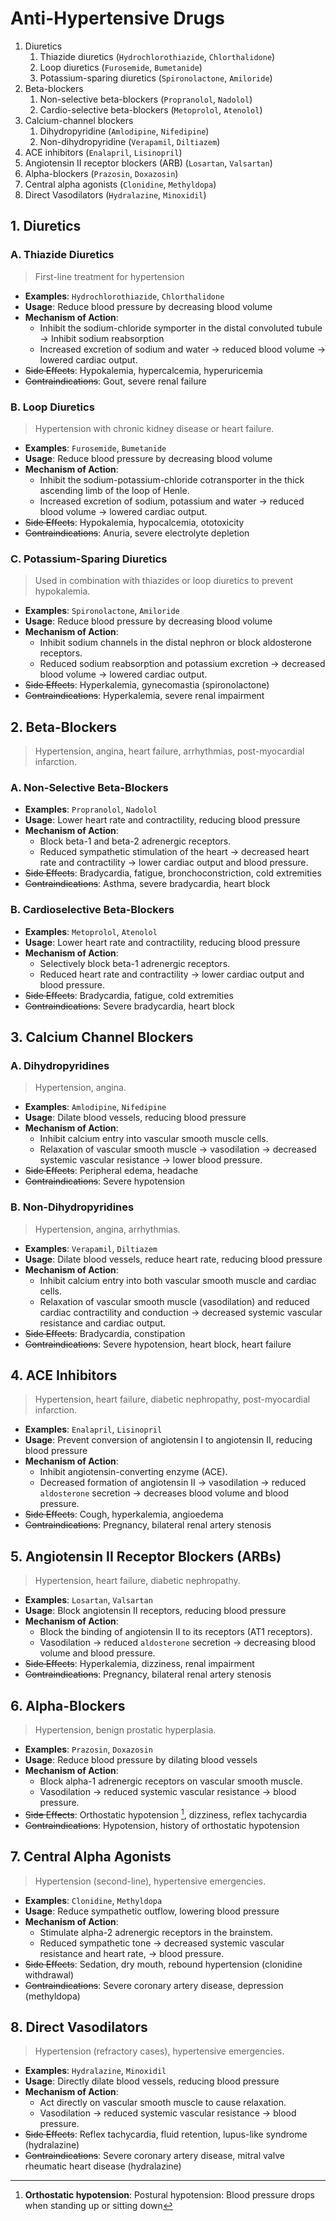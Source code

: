 # Anti-Hypertensive Drugs

1. Diuretics
   1. Thiazide diuretics (`Hydrochlorothiazide`, `Chlorthalidone`)
   1. Loop diuretics (`Furosemide`, `Bumetanide`)
   1. Potassium-sparing diuretics (`Spironolactone`, `Amiloride`)
1. Beta-blockers
   1. Non-selective beta-blockers (`Propranolol`, `Nadolol`)
   1. Cardio-selective beta-blockers (`Metoprolol`, `Atenolol`)
1. Calcium-channel blockers
   1. Dihydropyridine (`Amlodipine`, `Nifedipine`)
   1. Non-dihydropyridine (`Verapamil`, `Diltiazem`)
1. ACE inhibitors (`Enalapril`, `Lisinopril`)
1. Angiotensin II receptor blockers (ARB) (`Losartan`, `Valsartan`)
1. Alpha-blockers (`Prazosin`, `Doxazosin`)
1. Central alpha agonists (`Clonidine`, `Methyldopa`)
1. Direct Vasodilators (`Hydralazine`, `Minoxidil`)

## 1. Diuretics

### A. Thiazide Diuretics

> First-line treatment for hypertension

- **Examples**: `Hydrochlorothiazide`, `Chlorthalidone`
- **Usage**: Reduce blood pressure by decreasing blood volume
- **Mechanism of Action**:
  - Inhibit the sodium-chloride symporter in the distal convoluted tubule → Inhibit sodium reabsorption
  - Increased excretion of sodium and water → reduced blood volume → lowered cardiac output.
- ~~Side Effects~~: Hypokalemia, hypercalcemia, hyperuricemia
- ~~Contraindications~~: Gout, severe renal failure

### B. Loop Diuretics

> Hypertension with chronic kidney disease or heart failure.

- **Examples**: `Furosemide`, `Bumetanide`
- **Usage**: Reduce blood pressure by decreasing blood volume
- **Mechanism of Action**:
  - Inhibit the sodium-potassium-chloride cotransporter in the thick ascending limb of the loop of Henle.
  - Increased excretion of sodium, potassium and water → reduced blood volume → lowered cardiac output.
- ~~Side Effects~~: Hypokalemia, hypocalcemia, ototoxicity
- ~~Contraindications~~: Anuria, severe electrolyte depletion

### C. Potassium-Sparing Diuretics

> Used in combination with thiazides or loop diuretics to prevent hypokalemia.

- **Examples**: `Spironolactone`, `Amiloride`
- **Usage**: Reduce blood pressure by decreasing blood volume
- **Mechanism of Action**:
  - Inhibit sodium channels in the distal nephron or block aldosterone receptors.
  - Reduced sodium reabsorption and potassium excretion → decreased blood volume → lowered cardiac output.
- ~~Side Effects~~: Hyperkalemia, gynecomastia (spironolactone)
- ~~Contraindications~~: Hyperkalemia, severe renal impairment

## 2. Beta-Blockers

> Hypertension, angina, heart failure, arrhythmias, post-myocardial infarction.

### A. Non-Selective Beta-Blockers

- **Examples**: `Propranolol`, `Nadolol`
- **Usage**: Lower heart rate and contractility, reducing blood pressure
- **Mechanism of Action**:
  - Block beta-1 and beta-2 adrenergic receptors.
  - Reduced sympathetic stimulation of the heart → decreased heart rate and contractility → lower cardiac output and blood pressure.
- ~~Side Effects~~: Bradycardia, fatigue, bronchoconstriction, cold extremities
- ~~Contraindications~~: Asthma, severe bradycardia, heart block

### B. Cardioselective Beta-Blockers

- **Examples**: `Metoprolol`, `Atenolol`
- **Usage**: Lower heart rate and contractility, reducing blood pressure
- **Mechanism of Action**:
  - Selectively block beta-1 adrenergic receptors.
  - Reduced heart rate and contractility → lower cardiac output and blood pressure.
- ~~Side Effects~~: Bradycardia, fatigue, cold extremities
- ~~Contraindications~~: Severe bradycardia, heart block

## 3. Calcium Channel Blockers

### A. Dihydropyridines

> Hypertension, angina.

- **Examples**: `Amlodipine`, `Nifedipine`
- **Usage**: Dilate blood vessels, reducing blood pressure
- **Mechanism of Action**:
  - Inhibit calcium entry into vascular smooth muscle cells.
  - Relaxation of vascular smooth muscle → vasodilation → decreased systemic vascular resistance → lower blood pressure.
- ~~Side Effects~~: Peripheral edema, headache
- ~~Contraindications~~: Severe hypotension

### B. Non-Dihydropyridines

> Hypertension, angina, arrhythmias.

- **Examples**: `Verapamil`, `Diltiazem`
- **Usage**: Dilate blood vessels, reduce heart rate, reducing blood pressure
- **Mechanism of Action**:
  - Inhibit calcium entry into both vascular smooth muscle and cardiac cells.
  - Relaxation of vascular smooth muscle (vasodilation) and reduced cardiac contractility and conduction → decreased systemic vascular resistance and cardiac output.
- ~~Side Effects~~: Bradycardia, constipation
- ~~Contraindications~~: Severe hypotension, heart block, heart failure

## 4. ACE Inhibitors

> Hypertension, heart failure, diabetic nephropathy, post-myocardial infarction.

- **Examples**: `Enalapril`, `Lisinopril`
- **Usage**: Prevent conversion of angiotensin I to angiotensin II, reducing blood pressure
- **Mechanism of Action**:
  - Inhibit angiotensin-converting enzyme (ACE).
  - Decreased formation of angiotensin II → vasodilation → reduced `aldosterone` secretion → decreases blood volume and blood pressure.
- ~~Side Effects~~: Cough, hyperkalemia, angioedema
- ~~Contraindications~~: Pregnancy, bilateral renal artery stenosis

## 5. Angiotensin II Receptor Blockers (ARBs)

> Hypertension, heart failure, diabetic nephropathy.

- **Examples**: `Losartan`, `Valsartan`
- **Usage**: Block angiotensin II receptors, reducing blood pressure
- **Mechanism of Action**:
  - Block the binding of angiotensin II to its receptors (AT1 receptors).
  - Vasodilation → reduced `aldosterone` secretion → decreasing blood volume and blood pressure.
- ~~Side Effects~~: Hyperkalemia, dizziness, renal impairment
- ~~Contraindications~~: Pregnancy, bilateral renal artery stenosis

## 6. Alpha-Blockers

> Hypertension, benign prostatic hyperplasia.

- **Examples**: `Prazosin`, `Doxazosin`
- **Usage**: Reduce blood pressure by dilating blood vessels
- **Mechanism of Action**:
  - Block alpha-1 adrenergic receptors on vascular smooth muscle.
  - Vasodilation → reduced systemic vascular resistance → blood pressure.
- ~~Side Effects~~: Orthostatic hypotension [^1], dizziness, reflex tachycardia
- ~~Contraindications~~: Hypotension, history of orthostatic hypotension

[^1]: **Orthostatic hypotension**: Postural hypotension: Blood pressure drops when standing up or sitting down

## 7. Central Alpha Agonists

> Hypertension (second-line), hypertensive emergencies.

- **Examples**: `Clonidine`, `Methyldopa`
- **Usage**: Reduce sympathetic outflow, lowering blood pressure
- **Mechanism of Action**:
  - Stimulate alpha-2 adrenergic receptors in the brainstem.
  - Reduced sympathetic tone → decreased systemic vascular resistance and heart rate, → blood pressure.
- ~~Side Effects~~: Sedation, dry mouth, rebound hypertension (clonidine withdrawal)
- ~~Contraindications~~: Severe coronary artery disease, depression (methyldopa)

## 8. Direct Vasodilators

> Hypertension (refractory cases), hypertensive emergencies.

- **Examples**: `Hydralazine`, `Minoxidil`
- **Usage**: Directly dilate blood vessels, reducing blood pressure
- **Mechanism of Action**:
  - Act directly on vascular smooth muscle to cause relaxation.
  - Vasodilation → reduced systemic vascular resistance → blood pressure.
- ~~Side Effects~~: Reflex tachycardia, fluid retention, lupus-like syndrome (hydralazine)
- ~~Contraindications~~: Severe coronary artery disease, mitral valve rheumatic heart disease (hydralazine)
